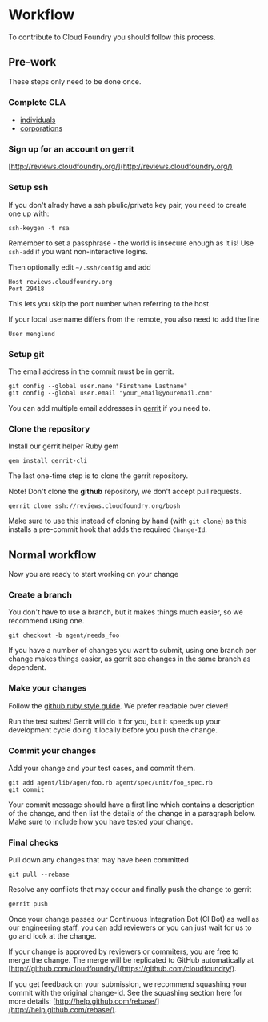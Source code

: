 # Workflow

To contribute to Cloud Foundry you should follow this process.

## Pre-work

These steps only need to be done once.

### Complete CLA

* [individuals](http://www.cloudfoundry.org/individualcontribution.pdf)
* [corporations](http://www.cloudfoundry.org/corpcontribution.pdf)

### Sign up for an account on gerrit

[http://reviews.cloudfoundry.org/](http://reviews.cloudfoundry.org/)

### Setup ssh

If you don't alrady have a ssh pbulic/private key pair, you need to create one up with:

    ssh-keygen -t rsa

Remember to set a passphrase - the world is insecure enough as it is! Use `ssh-add` if you want non-interactive logins.

Then optionally edit `~/.ssh/config` and add

    Host reviews.cloudfoundry.org
    Port 29418

This lets you skip the port number when referring to the host.

If your local username differs from the remote, you also need to add the line

    User menglund

### Setup git

The email address in the commit must be in gerrit.

    git config --global user.name "Firstname Lastname"
    git config --global user.email "your_email@youremail.com"

You can add multiple email addresses in [gerrit](http://reviews.cloudfoundry.org/#/settings/contact) if you need to.

### Clone the repository

Install our gerrit helper Ruby gem

    gem install gerrit-cli

The last one-time step is to clone the gerrit repository.

Note! Don't clone the **github** repository, we don't accept pull requests.

    gerrit clone ssh://reviews.cloudfoundry.org/bosh

Make sure to use this instead of cloning by hand (with `git clone`) as this installs a pre-commit hook that adds the required `Change-Id`.

## Normal workflow

Now you are ready to start working on your change

### Create a branch

You don't have to use a branch, but it makes things much easier, so we recommend using one.

    git checkout -b agent/needs_foo

If you have a number of changes you want to submit, using one branch per change makes things easier, as gerrit see changes in the same branch as dependent.

### Make your changes

Follow the [github ruby style guide](https://github.com/styleguide/ruby). We prefer readable over clever!

Run the test suites! Gerrit will do it for you, but it speeds up your development cycle doing it locally before you push the change.

### Commit your changes

Add your change and your test cases, and commit them.

    git add agent/lib/agen/foo.rb agent/spec/unit/foo_spec.rb
    git commit

Your commit message should have a first line which contains a description of the change, and then list the details of the change in a paragraph below. Make sure to include how you have tested your change.

### Final checks

Pull down any changes that may have been committed

    git pull --rebase

Resolve any conflicts that may occur and finally push the change to gerrit

    gerrit push

Once your change passes our Continuous Integration Bot (CI Bot) as well as our engineering staff, you can add reviewers or you can just wait for us to go and look at the change.

If your change is approved by reviewers or commiters, you are free to merge the change. The merge will be replicated to GitHub automatically at [http://github.com/cloudfoundry/](https://github.com/cloudfoundry/).

If you get feedback on your submission, we recommend squashing your commit with the original change-id. See the squashing section here for more details: [http://help.github.com/rebase/](http://help.github.com/rebase/). 
